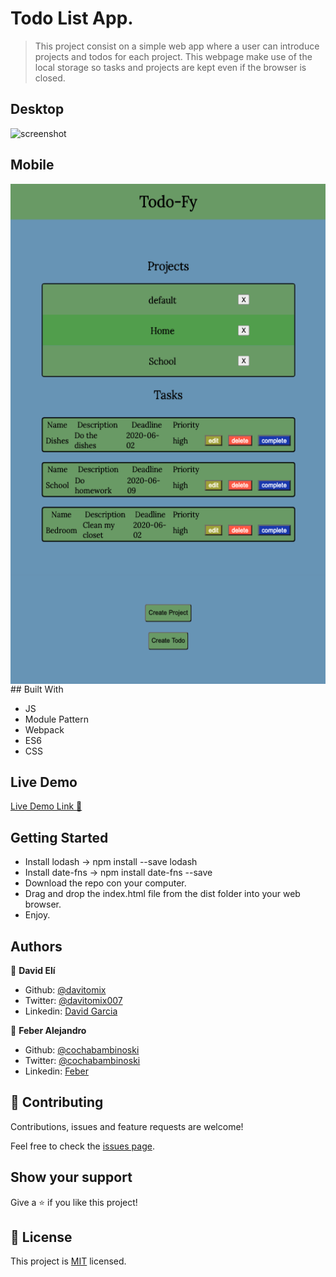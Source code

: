 # Todo List App.

> This project consist on a simple web app where a user can introduce projects and todos for each project. This webpage make use of the local storage so tasks and projects are kept even if the browser is closed.

## Desktop
![screenshot](./todoappmain.gif)

## Mobile
<p align="center">
  <img align="left" width="600" height="800" src="./mobile.png">
</p>
## Built With

- JS
- Module Pattern
- Webpack
- ES6
- CSS

## Live Demo

[Live Demo Link :rocket:](#)


## Getting Started
- Install lodash -> npm install --save lodash
- Install date-fns -> npm install date-fns --save
- Download the repo con your computer.
- Drag and drop the index.html file from the dist folder into your web browser.
- Enjoy.


## Authors

👤 **David Elí**

- Github: [@davitomix](https://github.com/davitomix)
- Twitter: [@davitomix007](https://twitter.com/davitomix007)
- Linkedin: [David Garcia](https://www.linkedin.com/in/davideligarcia/)

👤 **Feber Alejandro**

- Github: [@cochabambinoski](https://github.com/cochabambinoski)
- Twitter: [@cochabambinoski](#)
- Linkedin: [Feber](#)

## 🤝 Contributing

Contributions, issues and feature requests are welcome!

Feel free to check the [issues page](issues/).

## Show your support

Give a ⭐️ if you like this project!

## 📝 License

This project is [MIT](lic.url) licensed.
